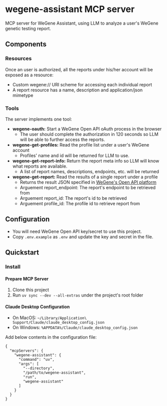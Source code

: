 # wegene-assistant MCP server

MCP server for WeGene Assistant, using LLM to analyze a user's WeGene genetic testing report.

## Components

### Resources

Once an user is authorized, all the reports under his/her account will be exposed as a resource:
- Custom wegene:// URI scheme for accessing each individual report
- A report resource has a name, description and application/json mimetype


### Tools

The server implements one tool:
- **wegene-oauth:** Start a WeGene Open API oAuth process in the browser
  - The user should complete the authorization in 120 seconds so LLM will be able to further access the reports.
- **wegene-get-profiles:** Read the profile list under a user's WeGene account
  - Profiles' name and id will be returned for LLM to use.
- **wegene-get-report-info:** Return the report meta info so LLM will know what reports are available.
  - A list of report names, descriptions, endpoints, etc. will be returned
- **wegene-get-report:** Read the results of a single report under a profile
  - Returns the result JSON specified in [WeGene's Open API platform](https://api.wegene.com)
  - Arguement report_endpoint: The report's endpoint to be retrieved from
  - Arguement report_id: The report's id to be retrieved
  - Arguement profile_id: The profile id to retrieve report from

## Configuration

- You will need WeGene Open API key/secret to use this project.
- Copy `.env.example` as `.env` and update the key and secret in the file.

## Quickstart

### Install

#### Prepare MCP Server

1. Clone this project
2. Run `uv sync --dev --all-extras` under the project's root folder

#### Claude Desktop Configuration

- On MacOS: `~/Library/Application\ Support/Claude/claude_desktop_config.json`
- On Windows: `%APPDATA%/Claude/claude_desktop_config.json`

Add below contents in the configuration file:

```
{
  "mcpServers": {
    "wegene-assistant": {
      "command": "uv",
      "args": [
        "--directory",
        "/path/to/wegene-assistant",
        "run",
        "wegene-assistant"
      ]
    }
  }
}
```